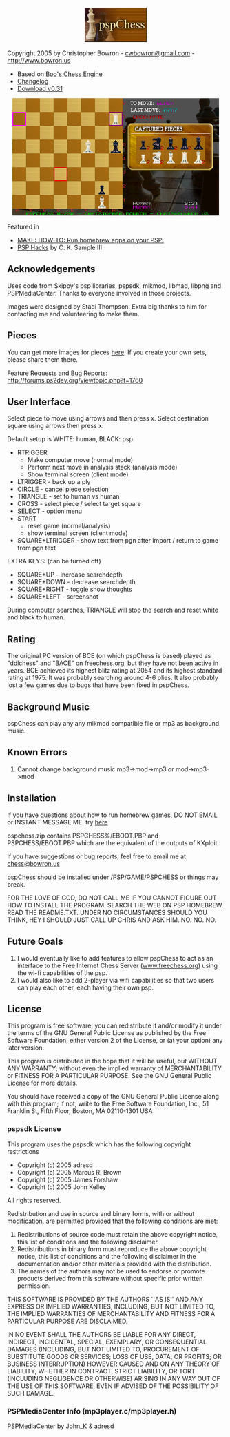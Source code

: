 <p align="center">
<img src="images/logo/pspchess_logo.png">
</p>

Copyright 2005 by Christopher Bowron - cwbowron@gmail.com - http://www.bowron.us

* Based on [Boo's Chess Engine](https://github.com/cwbowron/BCE)
* [Changelog](changelog.txt)
* [Download v0.31](https://github.com/cwbowron/pspchess/releases/download/v0.31/pspchess.zip)

<p align="center">
<img src="images/logo/screenshot.png">
</p>

Featured in
* [MAKE: HOW-TO: Run homebrew apps on your PSP!](http://makezine.com/2008/02/29/howto-run-homebrew-apps-o/)
* [PSP Hacks](https://smile.amazon.com/PSP-Hacks-Mobile-Entertainment-Handheld-ebook/dp/B00NCIWK1Y/) by  C. K. Sample III 

## Acknowledgements

Uses code from Skippy's psp libraries, pspsdk, mikmod, libmad, libpng and PSPMediaCenter. Thanks to everyone involved in those projects.

Images were designed by Stadi Thompson.  Extra big thanks to him for contacting me and volunteering to make them.

## Pieces

You can get more images for pieces [here](http://www.dcemu.co.uk/vbulletin/showthread.php?t=8514). If you create your own sets, please share them there.

Feature Requests and Bug Reports: http://forums.ps2dev.org/viewtopic.php?t=1760

## User Interface

Select piece to move using arrows and then press x.  Select destination square using arrows then press x.

Default setup is WHITE: human, BLACK: psp

* RTRIGGER	
  * Make computer move (normal mode)
  * Perform next move in analysis stack (analysis mode)
  * Show terminal screen (client mode)
* LTRIGGER - back up a ply
* CIRCLE - cancel piece selection
* TRIANGLE - set to human vs human
* CROSS	- select piece / select target square
* SELECT - option menu
* START
  * reset game (normal/analysis)
  * show terminal screen (client mode)
* SQUARE+LTRIGGER - show text from pgn after import / return to game from pgn text

EXTRA KEYS: (can be turned off)
* SQUARE+UP - increase searchdepth
* SQUARE+DOWN - decrease searchdepth
* SQUARE+RIGHT - toggle show thoughts
* SQUARE+LEFT - screenshot

During computer searches, TRIANGLE will stop the search and reset white and black to human.

## Rating 

The original PC version of BCE (on which pspChess is based) played as "ddlchess" and "BACE" on freechess.org, but they have not been active in years. BCE achieved its highest blitz rating at 2054 and its highest standard rating at 1975. It was probably searching around 4-6 plies. It also probably lost a few games due to bugs that have been fixed in pspChess.

## Background Music

pspChess can play any any mikmod compatible file or mp3 as background music. 

## Known Errors

1. Cannot change background music mp3->mod->mp3 or mod->mp3->mod

## Installation 

If you have questions about how to run homebrew games, DO NOT EMAIL or INSTANT MESSAGE ME.  try [here](http://wiki.pspdev.org/psp:exploit_faq)

pspchess.zip contains PSPCHESS%/EBOOT.PBP and PSPCHESS/EBOOT.PBP which are the equivalent of the outputs of KXploit.  

If you have suggestions or bug reports, feel free to email me at chess@bowron.us 

pspChess should be installed under /PSP/GAME/PSPCHESS or things may break.  

FOR THE LOVE OF GOD, DO NOT CALL ME IF YOU CANNOT FIGURE OUT HOW TO INSTALL THE PROGRAM.  SEARCH THE WEB ON PSP HOMEBREW.  READ THE
README.TXT.  UNDER NO CIRCUMSTANCES SHOULD YOU THINK, HEY I SHOULD JUST CALL UP CHRIS AND ASK HIM. NO. NO. NO.

## Future Goals

1. I would eventually like to add features to allow pspChess to act as an interface to the Free Internet Chess Server (www.freechess.org) using the wi-fi capabilities of the psp.
2. I would also like to add 2-player via wifi capabilities so that two users can play each other, each having their own psp.
	
## License 

This program is free software; you can redistribute it and/or modify
it under the terms of the GNU General Public License as published by
the Free Software Foundation; either version 2 of the License, or
(at your option) any later version.

This program is distributed in the hope that it will be useful,
but WITHOUT ANY WARRANTY; without even the implied warranty of
MERCHANTABILITY or FITNESS FOR A PARTICULAR PURPOSE.  See the
GNU General Public License for more details.

You should have received a copy of the GNU General Public License
along with this program; if not, write to the Free Software
Foundation, Inc., 51 Franklin St, Fifth Floor, Boston, MA  02110-1301 USA

### pspsdk License

This program uses the pspsdk which has the following copyright restrictions

* Copyright (c) 2005  adresd
* Copyright (c) 2005  Marcus R. Brown
* Copyright (c) 2005  James Forshaw
* Copyright (c) 2005  John Kelley

All rights reserved.

Redistribution and use in source and binary forms, with or without
modification, are permitted provided that the following conditions
are met:

1. Redistributions of source code must retain the above copyright notice, this list of conditions and the following disclaimer.
2. Redistributions in binary form must reproduce the above copyright notice, this list of conditions and the following disclaimer in the documentation and/or other materials provided with the distribution.
3. The names of the authors may not be used to endorse or promote products derived from this software without specific prior written permission.

THIS SOFTWARE IS PROVIDED BY THE AUTHORS ``AS IS'' AND ANY EXPRESS OR
IMPLIED WARRANTIES, INCLUDING, BUT NOT LIMITED TO, THE IMPLIED WARRANTIES
OF MERCHANTABILITY AND FITNESS FOR A PARTICULAR PURPOSE ARE DISCLAIMED.

IN NO EVENT SHALL THE AUTHORS BE LIABLE FOR ANY DIRECT, INDIRECT,
INCIDENTAL, SPECIAL, EXEMPLARY, OR CONSEQUENTIAL DAMAGES (INCLUDING, BUT
NOT LIMITED TO, PROCUREMENT OF SUBSTITUTE GOODS OR SERVICES; LOSS OF USE,
DATA, OR PROFITS; OR BUSINESS INTERRUPTION) HOWEVER CAUSED AND ON ANY
THEORY OF LIABILITY, WHETHER IN CONTRACT, STRICT LIABILITY, OR TORT
(INCLUDING NEGLIGENCE OR OTHERWISE) ARISING IN ANY WAY OUT OF THE USE OF
THIS SOFTWARE, EVEN IF ADVISED OF THE POSSIBILITY OF SUCH DAMAGE.

### PSPMediaCenter Info (mp3player.c/mp3player.h)

PSPMediaCenter by John_K & adresd
